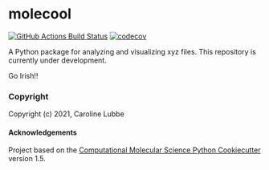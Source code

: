 molecool
==============================
[//]: # (Badges)
[![GitHub Actions Build Status](https://github.com/crlubbe/molecool/workflows/CI/badge.svg)](https://github.com/crlubbe/molecool/actions?query=workflow%3ACI)
[![codecov](https://codecov.io/gh/crlubbe/molecool2/branch/main/graph/badge.svg?token=45UD2QJ59U)](https://codecov.io/gh/crlubbe/molecool2)


A Python package for analyzing and visualizing xyz files. This repository is currently under development.

Go Irish!!

### Copyright

Copyright (c) 2021, Caroline Lubbe


#### Acknowledgements
 
Project based on the 
[Computational Molecular Science Python Cookiecutter](https://github.com/molssi/cookiecutter-cms) version 1.5.
